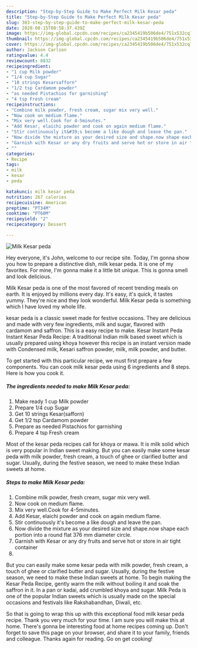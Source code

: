 ```yaml
---
description: "Step-by-Step Guide to Make Perfect Milk Kesar peda"
title: "Step-by-Step Guide to Make Perfect Milk Kesar peda"
slug: 303-step-by-step-guide-to-make-perfect-milk-kesar-peda
date: 2020-08-15T00:58:37.439Z
image: https://img-global.cpcdn.com/recipes/ca2345419b506de4/751x532cq70/milk-kesar-peda-recipe-main-photo.jpg
thumbnail: https://img-global.cpcdn.com/recipes/ca2345419b506de4/751x532cq70/milk-kesar-peda-recipe-main-photo.jpg
cover: https://img-global.cpcdn.com/recipes/ca2345419b506de4/751x532cq70/milk-kesar-peda-recipe-main-photo.jpg
author: Jackson Carlson
ratingvalue: 4.4
reviewcount: 8832
recipeingredient:
- "1 cup Milk powder"
- "1/4 cup Sugar"
- "10 strings Kesarsafforn"
- "1/2 tsp Cardamom powder"
- "as needed Pistachios for garnishing"
- "4 tsp Fresh cream"
recipeinstructions:
- "Combine milk powder, fresh cream, sugar mix very well."
- "Now cook on medium flame."
- "Mix very well.Cook for 4-5minutes."
- "Add Kesar, elaichi powder and cook on again medium flame."
- "Stir continuously it&#39;s become a like dough and leave the pan."
- "Now divide the mixture as your desired size and shape.now shape each portion into a round flat 376 mm diameter circle."
- "Garnish with Kesar or any dry fruits and serve hot or store in air tight container"
- ""
categories:
- Recipe
tags:
- milk
- kesar
- peda

katakunci: milk kesar peda 
nutrition: 267 calories
recipecuisine: American
preptime: "PT34M"
cooktime: "PT60M"
recipeyield: "2"
recipecategory: Dessert

---
```



![Milk Kesar peda](https://img-global.cpcdn.com/recipes/ca2345419b506de4/751x532cq70/milk-kesar-peda-recipe-main-photo.jpg)

Hey everyone, it's John, welcome to our recipe site. Today, I'm gonna show you how to prepare a distinctive dish, milk kesar peda. It is one of my favorites. For mine, I'm gonna make it a little bit unique. This is gonna smell and look delicious.

Milk Kesar peda is one of the most favored of recent trending meals on earth. It is enjoyed by millions every day. It's easy, it's quick, it tastes yummy. They're nice and they look wonderful. Milk Kesar peda is something which I have loved my whole life.

kesar peda is a classic sweet made for festive occasions. They are delicious and made with very few ingredients, milk and sugar, flavored with cardamom and saffron. This is a easy recipe to make. Kesar Instant Peda Instant Kesar Peda Recipe: A traditional Indian milk based sweet which is usually prepared using khoya however this recipe is an instant version made with Condensed milk, Kesari saffron powder, milk, milk powder, and butter.


To get started with this particular recipe, we must first prepare a few components. You can cook milk kesar peda using 6 ingredients and 8 steps. Here is how you cook it.

<!--inarticleads1-->

##### The ingredients needed to make Milk Kesar peda:

1. Make ready 1 cup Milk powder
1. Prepare 1/4 cup Sugar
1. Get 10 strings Kesar(safforn)
1. Get 1/2 tsp Cardamom powder
1. Prepare as needed Pistachios for garnishing
1. Prepare 4 tsp Fresh cream


Most of the kesar peda recipes call for khoya or mawa. It is milk solid which is very popular in Indian sweet making. But you can easily make some kesar peda with milk powder, fresh cream, a touch of ghee or clarified butter and sugar. Usually, during the festive season, we need to make these Indian sweets at home. 

<!--inarticleads2-->

##### Steps to make Milk Kesar peda:

1. Combine milk powder, fresh cream, sugar mix very well.
1. Now cook on medium flame.
1. Mix very well.Cook for 4-5minutes.
1. Add Kesar, elaichi powder and cook on again medium flame.
1. Stir continuously it&#39;s become a like dough and leave the pan.
1. Now divide the mixture as your desired size and shape.now shape each portion into a round flat 376 mm diameter circle.
1. Garnish with Kesar or any dry fruits and serve hot or store in air tight container
1. 


But you can easily make some kesar peda with milk powder, fresh cream, a touch of ghee or clarified butter and sugar. Usually, during the festive season, we need to make these Indian sweets at home. To begin making the Kesar Peda Recipe, gently warm the milk without boiling it and soak the saffron in it. In a pan or kadai, add crumbled khoya and sugar. Milk Peda is one of the popular Indian sweets which is usually made on the special occasions and festivals like Rakshabandhan, Diwali, etc. 

So that is going to wrap this up with this exceptional food milk kesar peda recipe. Thank you very much for your time. I am sure you will make this at home. There's gonna be interesting food at home recipes coming up. Don't forget to save this page on your browser, and share it to your family, friends and colleague. Thanks again for reading. Go on get cooking!

